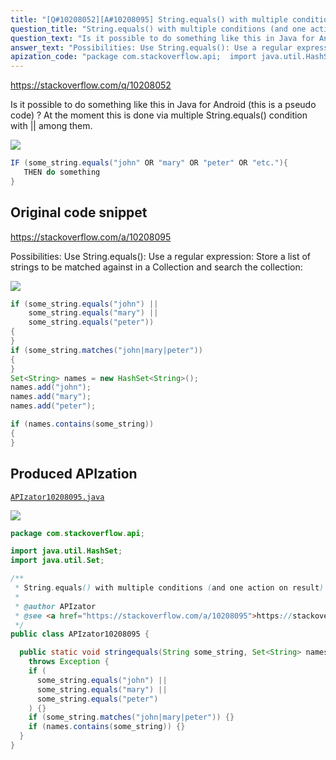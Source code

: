 ```yaml
---
title: "[Q#10208052][A#10208095] String.equals() with multiple conditions (and one action on result)"
question_title: "String.equals() with multiple conditions (and one action on result)"
question_text: "Is it possible to do something like this in Java for Android (this is a pseudo code) ? At the moment this is done via multiple String.equals() condition with || among them."
answer_text: "Possibilities: Use String.equals(): Use a regular expression: Store a list of strings to be matched against in a Collection and search the collection:"
apization_code: "package com.stackoverflow.api;  import java.util.HashSet; import java.util.Set;  /**  * String.equals() with multiple conditions (and one action on result)  *  * @author APIzator  * @see <a href=\"https://stackoverflow.com/a/10208095\">https://stackoverflow.com/a/10208095</a>  */ public class APIzator10208095 {    public static void stringequals(String some_string, Set<String> names)     throws Exception {     if (       some_string.equals(\"john\") ||       some_string.equals(\"mary\") ||       some_string.equals(\"peter\")     ) {}     if (some_string.matches(\"john|mary|peter\")) {}     if (names.contains(some_string)) {}   } }"
---
```


https://stackoverflow.com/q/10208052

Is it possible to do something like this in Java for Android (this is a pseudo code)
?
At the moment this is done via multiple String.equals() condition with || among them.


<div class="code-logo"><img src="/stackoverflow.png" /></div>

```java
IF (some_string.equals("john" OR "mary" OR "peter" OR "etc."){
   THEN do something
}
```


## Original code snippet

https://stackoverflow.com/a/10208095

Possibilities:
Use String.equals():
Use a regular expression:
Store a list of strings to be matched against in a Collection and search the collection:

<div class="code-logo"><img src="/stackoverflow.png" /></div>

```java
if (some_string.equals("john") ||
    some_string.equals("mary") ||
    some_string.equals("peter"))
{
}
if (some_string.matches("john|mary|peter"))
{
}
Set<String> names = new HashSet<String>();
names.add("john");
names.add("mary");
names.add("peter");

if (names.contains(some_string))
{
}
```

## Produced APIzation

[`APIzator10208095.java`](https://github.com/blind-papers/apization-temp-data/raw/main/search/APIzator10208095.java)

<div class="code-logo"><img src="/apizator.png" /></div>

```java
package com.stackoverflow.api;

import java.util.HashSet;
import java.util.Set;

/**
 * String.equals() with multiple conditions (and one action on result)
 *
 * @author APIzator
 * @see <a href="https://stackoverflow.com/a/10208095">https://stackoverflow.com/a/10208095</a>
 */
public class APIzator10208095 {

  public static void stringequals(String some_string, Set<String> names)
    throws Exception {
    if (
      some_string.equals("john") ||
      some_string.equals("mary") ||
      some_string.equals("peter")
    ) {}
    if (some_string.matches("john|mary|peter")) {}
    if (names.contains(some_string)) {}
  }
}

```